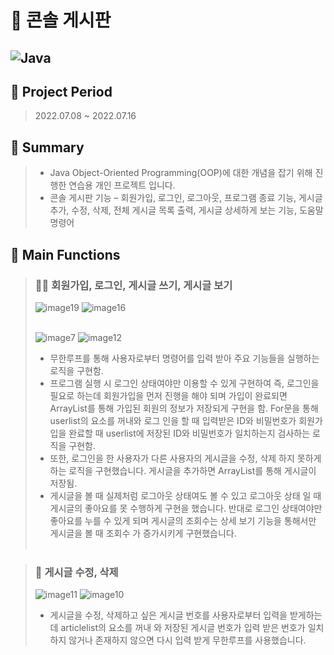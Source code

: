 # :blue_book: 콘솔 게시판

## ![Java](https://img.shields.io/badge/java-%23ED8B00.svg?style=for-the-badge&logo=java&logoColor=white)

## :calendar: Project Period
> 2022.07.08 ~ 2022.07.16

## :open_book: Summary 
>
> * Java Object-Oriented Programming(OOP)에 대한 개념을 잡기 위해 진행한 연습용 개인 프로젝트 입니다.
> * 콘솔 게시판 기능 – 회원가입, 로그인, 로그아웃, 프로그램 종료 기능, 게시글 추가, 수정, 삭제, 전체 게시글 목록 출력, 게시글 상세하게 보는 기능, 도움말 명령어

## :open_book: Main Functions
> ### :memo::bookmark_tabs: 회원가입, 로그인, 게시글 쓰기, 게시글 보기
> 
> ![image19](https://github.com/EnjoyTime18/Console-Board/assets/122413012/328431e8-fb02-4191-92f5-638803e61267)
> ![image16](https://github.com/EnjoyTime18/Console-Board/assets/122413012/b593cc7d-0e7d-4a8e-a090-2635415b3fa5) <br/><br/>
> 
> ![image7](https://github.com/EnjoyTime18/Console-Board/assets/122413012/721e2240-215b-414e-a985-81f00d1c31d3)
> ![image12](https://github.com/EnjoyTime18/Console-Board/assets/122413012/5d61ee2b-b3d9-40a3-912a-ba7ae6b731d8)
> 
> * 무한루프를 통해 사용자로부터 명령어를 입력 받아 주요 기능들을 실행하는 로직을 구현함.
> * 프로그램 실행 시 로그인 상태여야만 이용할 수 있게 구현하여 즉, 로그인을 필요로 하는데 회원가입을 먼저 진행을 해야 되며 가입이 완료되면 ArrayList를 통해 가입된 회원의 정보가 저장되게 구현을 함. For문을 통해 userlist의 요소를 꺼내와 로그 
    인을 할 때 입력받은 ID와 비밀번호가 회원가입을 완료할 때 userlist에 저장된 ID와 비밀번호가 일치하는지 검사하는 로직을 구현함.
> * 또한, 로그인을 한 사용자가 다른 사용자의 게시글을 수정, 삭제 하지 못하게 하는 로직을 구현했습니다. 게시글을 추가하면 ArrayList를 통해 게시글이 저장됨.
> * 게시글을 볼 때 실제처럼 로그아웃 상태여도 볼 수 있고 로그아웃 상태 일 때 게시글의 좋아요를 못 수행하게 구현을 했습니다. 반대로 로그인 상태여야만 좋아요를 누를 수 있게 되며 게시글의 조회수는 상세 보기 기능을 통해서만 게시글을 볼 때 조회수 
    가 증가시키게 구현했습니다.
<br/><br/>

> ### :pencil: 게시글 수정, 삭제
>
> ![image11](https://github.com/EnjoyTime18/Console-Board/assets/122413012/0aa51b2c-8040-4798-8ea4-231b7cdc0007)
> ![image10](https://github.com/EnjoyTime18/Console-Board/assets/122413012/7412bb0b-2a41-4154-94ea-471a3d68d1db)
>
> * 게시글을 수정, 삭제하고 싶은 게시글 번호를 사용자로부터 입력을 받게하는데 articlelist의 요소를 꺼내 와 저장된 게시글 번호가 입력 받은 번호가 일치하지 않거나 존재하지 않으면 다시 입력 받게 무한루프를 사용했습니다.


